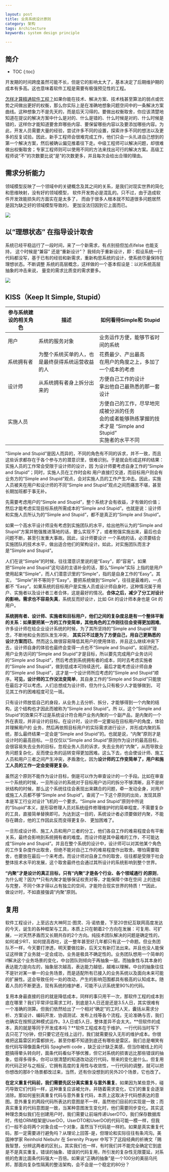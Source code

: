 ```yaml
---

layout: post
title: 业务系统设计原则
category: 架构
tags: Architecture
keywords: system design principle 

---
```


## 简介

* TOC
{:toc}

开发期的时间跨度虽然可能不长，但是它的影响太大了，基本决定了后期维护期的成本有多高。这也意味着软件工程是需要有极强预见性的工程。

[怎样才算精通软件工程？](https://mp.weixin.qq.com/s/T0l9e8zhBWvMol5QIybeVg)如果你能在技术、解决方案、技术栈甚至算法的弱点或优势之间做出更好的权衡，那么你实际上是在准确地想象问题空间中的一条解决方案曲线。这种想象力不是先天的，而是后天习得的。要做出权衡取舍，你应该清楚地知道在提议的解决方案中什么是对的、什么是错的、什么时候是对的、什么时候是错的，这样你才能知道要舍弃哪些内容、要保留哪些内容以及要添加哪些内容。为此，开发人员需要大量的经验，尝试许多不同的设置，探索许多不同的想法以及更多的反复试验。因此，新手工程师会很难完成工作，他们只会一头扎进自己想到的第一个解决方案，然后被确认偏见推着往下走。中级工程师可以解决问题，却很难做出权衡取舍；专家工程师则可以使用不同的方法来找出可行的解决方案。高级工程师说“不”的次数要比说“是”的次数更多，并且每次会给出合理的理由。

## 需求分析能力

领域模型反映了一个领域中的关键概念及其之间的关系，是我们对现实世界的简化和思维映射，没有好的领域模型， 软件开发势必是混乱的。只不过，由于造成软件开发效能损失的方面实在是太多了， 而由于很多人根本就不知道很多问题居然是因为缺乏好的领域模型导致的， 更加没法归因到它上面而已。

![](/public/upload/architecture/software_design.jpg)

## 以“理想状态” 在指导设计取舍

系统已经平稳运行了一段时间，来了一个新需求，有点别扭但加点ifelse 也能支持， 这个时候是“兼容” 还是“重新设计”？ 我倾向于重新设计，即：假设系统一行代码都没写，基于已有的经验和新需求，重新构思系统的设计，使系统尽量保持在理想状态。不断调整 系统的高层概念，这样做的一个基本假设是：以对系统高层抽象的冲击来说， 量变的需求比质变的需求要多。 

![](/public/upload/practice/business_develop.png)

## KISS（Keep It Simple, Stupid）

|参与系统建设的相关角色|描述|如何看待Simple和 Stupid|
|---|---|---|
|用户|系统的服务对象|业务运作方便，能够节省时间的系统|
|系统拥有者|为整个系统买单的人，也是最终获得系统运营收益的人|花费最少、产出最高<br>在用户的角度之上，多加了一个成本的考虑|
|设计师|从系统拥有者身上拆分出来的|方便自己工作的设计<br>拿出他自己最熟悉的那一套设计|
|实施人员||方便自己的工作，尽早地完成被分派的任务<br>会的或者能够熟练掌握的技术才是 “Simple and Stupid”<br>实施者的水平不同|

“Simple and Stupid”是因人而异的，不同的角色有不同的诉求，并不一致，而且这些诉求都存在于各个参与方的潜意识里，很难识别。于是就会形成这样的结果：实施人员的工作常会受限于设计师的设计，因 为设计师要考虑自身工作的“Simple and Stupid”；同时，实施人员在工作时会和 用户直接打交道，而目标用户则会有业务方的“Simple and Stupid”观点，会对实施人员的工作产生冲击。因此，实施人员被夹在用户和设计师的不同“Simple and Stupid”观点之间而痛苦不堪，甚至长期加班都于事无补。

先需要考虑用户的“Simple and Stupid”，整个系统才会有收益，才有做的价值；然后才能考虑实现目标系统所需成本的“Simple and Stupid”。也就是说：设计师和实施人员所认为的“Simple and Stupid”，都不是真正的“Simple and Stupid”。

如果一个高水平设计师没有考虑到实施团队的水平，给出他所认为的“Simple and Stupid”方案并勉强推进落地的话，要么实现不了，或者勉强实施出来，最后也会问题不断，甚至引发重大事故。因此，设计师要设计 一个系统的话，必须要结合实施团队的技术水平，做出适合他们的架构设计。如此，对实施团队而言才是“Simple and Stupid”。

人们在说“Simple”的时候，往往潜意识里说的是“Easy”，即“容易”。如果把“Simple and Stupid”这句话的主语补全的话，那么“Simple”实际 上指的是用户使用起来“Simple”，而人们潜意识里的“Simple”，指的是自身工作的“Easy”。其实， “Simple”并不等同于“Easy”，要把系统做到“Simple”，往往是最难的，一点都不 “Easy”。如果系统的目标用户是实施人员或设计师自身时，这种情况属于用户、实施者以及设计者三者合体，这是最好的情况。**合体之后，减少了分工对设计的影响，需求也不容易失真**，系统反而好设计，比如 Git 的设计师本身也是 Git 的用户。

**系统拥有者、设计师、实施者和目标用户，他们之间的复杂度总是有一个整体平衡的关系：如果要把某一方的工作变简单，其他角色的工作则往往会变得更加困难**。许多设计师在给企业设计系统的时候，为了其所坚持的“Simple and Stupid”理念，不断地和业务团队发生冲突， **其实只不过是为了方便自己，用自己更熟悉的设计方案而已**。然而这么做很容易降低其用户的使用体验，并且这么继续冲突下去，设计师自身的体验也最终会变得一点也不“Simple and Stupid”。如前所述，用户业务访问的“Simple and Stupid”才是目标，所以要先完成用户业务访问的“Simple and Stupid”，然后考虑到系统拥有者的成本，同时去考虑实施者的“Simple and Stupid”，做到低成本可持续迭代，最后才能考虑设计师自身的“Simple and Stupid”，这才是一个设计师所应考虑的“Simple and Stupid”顺序。**可见，设计师的工作没法变简单**，其自身工作的“Simple and Stupid”只能放在最后才可以考虑。人们总想成为设计师，但为什么只有极少人才能够做到， 可见其工作的困难程度可见一斑。

只有设计师放低自己的身段，从业务上去分析、拆分，才能够得到一个内聚的结构，这个结构也才因此而被称为“Simple and Stupid”。所 以，这个“Simple and Stupid”的效果只不过是系统设计符合用户业务内聚的一个副产品，是内聚的一个外在表现，并非设计的目标。在设计时，设计师一定要站在目标用户的角度，体验并理解用户的 业务，然后再依照目标用户的实际需求进行设计，并形成内聚的系统，那么最终结果一定会是“Simple and Stupid”的。也就是说，“内聚”原则才是设计时的最高目标。一旦仅仅以“Simple and Stupid”原则作为设计的最高目标，会很容易失去业务的目标，忽视业务人员的诉求，失去业务的“内聚”，从而导致业务问题复杂化，反而使业务的运转变得更加困难。这么下去，也会使设计师、施工 人员和用户三者之间产生冲突，矛盾激化，因为**设计师的工作变简单了，用户和施工人员的工作一定会变得更复杂**。

虽然这个原则不能作为设计目标，倒是可以作为审查设计的一个手段。比如在审查一个系统的时候，一旦所设计的系统对于目标用户访问的拆分不够清晰，且不是树状结构的时候，那么这个系统往往会表现出来耦合的问题，牵一发动全身，对用户或施工人员都不够“Simple and Stupid”。查阅了一下这个原则的出处，发现其原本是军工行业对设计飞机的一个要求。“Simple and Stupid”原则中所说的“Stupid”本义，是形容修理人员对系统组件修理维护时的简单程度，不需要复杂的工具，直接简单替换即可。为达到这一目的，系统设计者必须要做好内聚，不能存在耦合，他的工作因此反而变得更复杂、 更加困难了。


一旦形成设计师、施工人员和用户三者的分工，他们各自工作的难易程度会有平衡关系，最终会影响到系统拥有者的难度。而设计师是其中最难的工作，不可能达成“Simple and Stupid”。并且在整个系统的设计中，设计师可以对其他某个角色的工作复杂度作出取舍，但绝不能对自己工作的难易程度作出取舍。哪怕需要取舍，也要放在最后一个来考虑。而设计师对自身工作的取舍，往往都是受限于社会整体技术水平的发展，这个取舍最终也会通过其所设计的系统影响到整个世界。

**“内聚”才是设计的真正目标，只有“内聚”才是各个行业、各个领域通行 的原则**，为什么呢？因为**只有内聚才能够保证权责对等，才能保障个体在空间 上的连续与完整，不同个体才得以占有独立的空间，才能符合现实世界的特质！**因此，做设计时，不如直接强调“内聚”原则。

## 复用

软件工程设计，上至远古大神阿兰·图灵、冯·诺依曼，下至20世纪互联网高度发达的今天，诞生的各种框架与工具，本质上只在朝着2个方向在发展：可复用、可扩展，一对天然矛盾而又长期共存的2个方向。纯技术团队解决的问题是确定性的，如何减少RT、如何提高吞吐，这一整年甚至好几年都只有这一个命题。但业务团队不一样，今天要打渗透，明天要做拉新，后天又有新打法出来。并且也没人能保证这样做了业务就一定会成功，业务是极具不确定性的。业务团队想用一个简单的if解决这个业务场景的变化，中台团队则倾向于再抽象一层。而抽象性与其本身的表达能力是向左的，抽象层次越高，表达能力越低，越难以理解。中台的抽象往往不是针对某一单一的业务场景，而是适配所有已接入的业务系统以及面向未来可能的扩展性。这会导致任何一处的改动，产生的影响范围都具有极高的认知成本。随着人员的不断更迭，现有系统的维护者，可能不认识系统里90%的代码。

复用本身最直接的目的就是降低成本，同样的事只用干一次，那软件工程的成本到底在哪里？我们平常评估需求工时，到底是3人日还是还是3.5人日，其实很难有一个准确的测算。但我们依然给出了一个相对“确定”的工时人天，囊括从需求分析、方案设计、编码开发、协调测试、发布上线等各个流程。无论准确与否，我们也确实在按照这种模式运作。3人日或5人日，整体差异不会太大。**但软件的成本，真的就是等同于开发成本吗？**软件工程成本在于维护。一行代码当时写下去只花了1分钟，但只要它还在线上运行，我们就需要投入无形的维护成本。你很难把这篇雷区的雷都排光，甚至你都不知道到底还有哪些是雷区。我们总是嘲笑有些代码写得像面条代码 Spaghetti code ，缺乏设计缺乏美感，但当你被线上的问题搞得晕头转向时，面条代码看似不够优雅，但它对系统的损害远比那些错误的抽象，低得多得多。你可以很清楚的知道改动这行代码，带来的变化是什么。但复用的代码正好与之相反，它拥有高度的复用性与收敛性，一行代码的调整，就可以把你想改的那8个场景都改过来，当然，还有你没想到的另外20个场景，它也改了。

**在定义重复代码前，我们需要先区分真实重复与意外重复**。如果因为某些意外，碰巧导致它们代码一样，这种重复应该被允许。并随着需求变化，它们的重复会逐渐消除。那如何鉴别真重复代码与意外重复代码，本质上这取决于代码想表达的意图。意外重复的两段代码所表达的意图是不一样，虽然他们目前的实现是一致；而真实重复的代码意图是一致，当某种意图发生变化时，他们需要同步变化。其实这种理念类似我们在创建用户时，我们需要让前端传递UserDTO，我们保存数据库时，传给ORM框架是UserDO，UserDTO和UserDO的代码可能一模一样，但我们一般不会将两个对象合成一个对象，虽然当下代码是一样的。如果是真实重复代码，那一定需要进行避免吗？从理论上回答-是，但理论和实际往往有条鸿沟。美国神学家 Reinhold Niebuhr 在 Serenity Prayer 中写下了这段经典的祈祷文「赐我智慧，分辨这两者的区别」。其实我们也一样，有时我们并不能完全确定它到底是不是真实重复。错误的抽象、错误的代码复用，所引发的复杂性无限蔓延，对系统的危害比面条代码强大一百倍。如果说“正确的抽象”是一个100分的美丽乌托邦，那面向复杂性隔离的整洁架构，会不会是一个稳定的80分？




